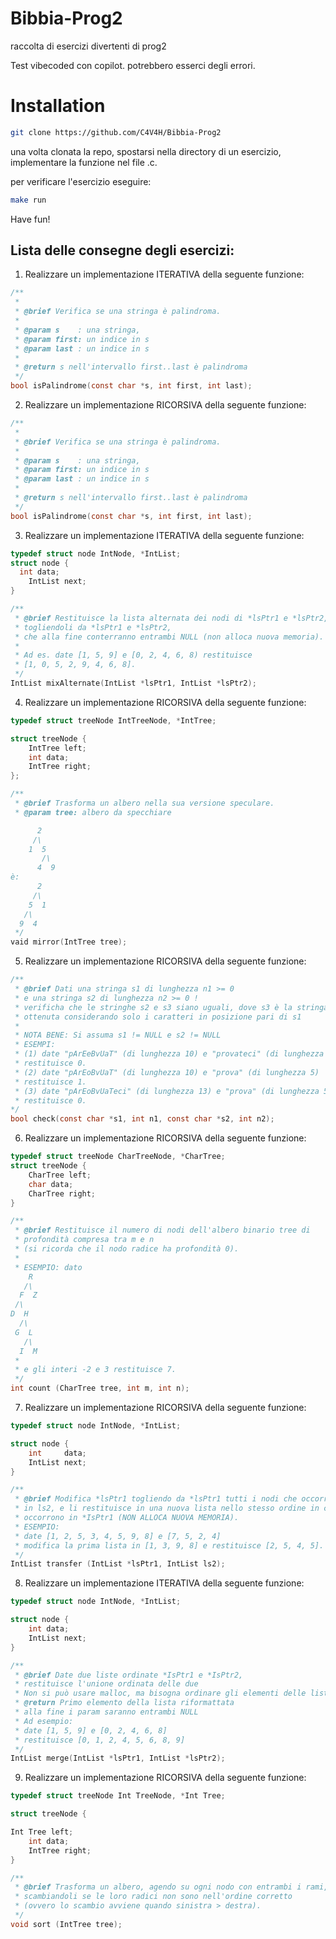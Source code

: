 # Bibbia-Prog2
raccolta di esercizi divertenti di prog2

Test vibecoded con copilot. potrebbero esserci degli errori.

# Installation

```bash
git clone https://github.com/C4V4H/Bibbia-Prog2
```

una volta clonata la repo, spostarsi nella directory di un esercizio, implementare la funzione nel file .c.

per verificare l'esercizio eseguire:

```bash
make run

```

Have fun!


## Lista delle consegne degli esercizi:



1. Realizzare un implementazione ITERATIVA della seguente funzione:
```C
/** 
 *
 * @brief Verifica se una stringa è palindroma.
 * 
 * @param s    : una stringa, 
 * @param first: un indice in s
 * @param last : un indice in s
 * 
 * @return s nell'intervallo first..last è palindroma
 ﻿*/
bool isPalindrome(const char *s, int first, int last);
```

2. Realizzare un implementazione RICORSIVA della seguente funzione:
```C
/** 
 *
 * @brief Verifica se una stringa è palindroma.
 * 
 * @param s    : una stringa, 
 * @param first: un indice in s
 * @param last : un indice in s
 * 
 * @return s nell'intervallo first..last è palindroma
 ﻿*/
bool isPalindrome(const char *s, int first, int last);
```


3. Realizzare un implementazione ITERATIVA della seguente funzione:
``` C
typedef struct node IntNode, *IntList;
struct node {
  int data;
	IntList next;
}

/** 
 * @brief Restituisce la lista alternata dei nodi di *lsPtr1 e *lsPtr2,
 * togliendoli da *lsPtr1 e *lsPtr2, 
 * che alla fine conterranno entrambi NULL (non alloca nuova memoria). 
 * 
 * Ad es. date [1, 5, 9] e [0, 2, 4, 6, 8) restituisce
 * [1, 0, 5, 2, 9, 4, 6, 8].
 */
IntList mixAlternate(IntList *lsPtr1, IntList *lsPtr2);
```

4. Realizzare un implementazione RICORSIVA della seguente funzione:

```C
typedef struct treeNode IntTreeNode, *IntTree;

struct treeNode {
	IntTree left;
	int data;
	IntTree right;
};

/**
 * @brief Trasforma un albero nella sua versione speculare.
 * @param tree: albero da specchiare

	  2
	 /\ 
    1  5
       /\ 
      4  9
è:
	  2
	 /\ 
    5  1
   /\ 
  9  4
 */ 
vaid mirror(IntTree tree);
```

5. Realizzare un implementazione RICORSIVA della seguente funzione:

```C
/**
 * @brief Dati una stringa s1 di lunghezza n1 >= 0 
 * e una stringa s2 di lunghezza n2 >= 0 !
 * verificha che le stringhe s2 e s3 siano uguali, dove s3 è la stringa
 * ottenuta considerando solo i caratteri in posizione pari di s1
 * 
 * NOTA BENE: Si assuma s1 != NULL e s2 != NULL 
 * ESEMPI:
 * (1) date "pArEeBvUaT" (di lunghezza 10) e "provateci" (di lunghezza 9)
 * restituisce 0.
 * (2) date "pArEoBvUaT" (di lunghezza 10) e "prova" (di lunghezza 5)
 * restituisce 1.
 * (3) date "pArEoBvUaTeci" (di lunghezza 13) e "prova" (di lunghezza 5)
 * restituisce 0.
*/
bool check(const char *s1, int n1, const char *s2, int n2);
```

6. Realizzare un implementazione RICORSIVA della seguente funzione:
```C
typedef struct treeNode CharTreeNode, *CharTree;
struct treeNode {
	CharTree left;
	char data;
	CharTree right;
}

/**
 * @brief Restituisce il numero di nodi dell'albero binario tree di
 * profondità compresa tra m e n
 * (si ricorda che il nodo radice ha profondità 0).
 * 
 * ESEMPIO: dato  
    R
   /\  
  F  Z
 /\
D  H
  /\
 G  L
   /\
  I  M
 * 
 * e gli interi -2 e 3 restituisce 7.
 */
int count (CharTree tree, int m, int n);
```


7. Realizzare un implementazione RICORSIVA della seguente funzione:
```C
typedef struct node IntNode, *IntList;

struct node {
	int     data; 
	IntList next;
}

/**
 * @brief Modifica *lsPtr1 togliendo da *lsPtr1 tutti i nodi che occorrono
 * in ls2, ﻿﻿e li restituisce in una nuova lista nello stesso ordine in cui
 * occorrono in *IsPtr1 (NON ALLOCA NUOVA MEMORIA).
 * ESEMPIO:
 * date [1, 2, 5, 3, 4, 5, 9, 8] e [7, 5, 2, 4]
 * modifica la prima lista in [1, 3, 9, 8] e restituisce [2, 5, 4, 5].
 */
IntList transfer (IntList *lsPtr1, IntList ls2);

```

8. Realizzare un implementazione ITERATIVA della seguente funzione:
```C
typedef struct node IntNode, *IntList;

struct node {
	int data;
	IntList next;
}

/**
 * @brief Date due liste ordinate *IsPtr1 e *IsPtr2, 
 * restituisce l'unione ordinata delle due
 * Non si può usare malloc, ma bisogna ordinare gli elementi delle liste
 * @return Primo elemento della lista riformattata 
 * alla fine i param saranno entrambi NULL
 * Ad esempio:
 * date [1, 5, 9] e [0, 2, 4, 6, 8] 
 * restituisce [0, 1, 2, 4, 5, 6, 8, 9]
 */
IntList merge(IntList *lsPtr1, IntList *lsPtr2);
```

9. Realizzare un implementazione RICORSIVA della seguente funzione:
```C
typedef struct treeNode Int TreeNode, *Int Tree;

struct treeNode {

Int Tree left;
	int data;
	IntTree right;
}

/**
 * @brief Trasforma un albero, agendo su ogni nodo con entrambi i rami,
 * scambiandoli se le loro radici non sono nell'ordine corretto 
 * (ovvero lo scambio avviene quando sinistra > destra).
 */
void sort (IntTree tree);
```



